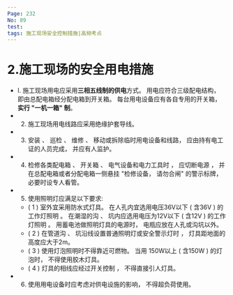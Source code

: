 ```yaml
---
Page: 232
No: 89
test: 
tags: 施工现场安全控制措施|高频考点
---
```

# 2.施工现场的安全用电措施
- l. 施工现场用电应采用**三相五线制的供电**方式。 用电应符合三级配电结构， 即由总配电箱经分配电箱到开关箱。 每台用电设备应有各自专用的开关箱， **实行 "一机一箱" 制**。
- 2. 施工现场用电线路应采用绝缘护套导线。
- 3. 安装 、 巡检 、 维修 、 移动或拆除临时用电设备和线路， 应由持有电工证的人员完成， 并应有人监护。
- 4. 检修各类配电箱 、 开关箱 、 电气设备和电力工具时 ， 应切断电源 ， 并在总配电箱或者分配电箱一侧悬挂 "检修设备， 请勿合闸" 的警示标牌， 必要时设专人看管。
- 5. 使用照明灯应满足以下要求:
    - ( 1 ) 室外宜采用防水式灯具。 在人孔内宜选用电压36V以下 ( 含36V ) 的工作灯照明 。 在潮湿的沟 、 坑内应选用电压为12V以下 ( 含12V ) 的工作灯照明 。 用蓄电池做照明灯具的电源时， 电瓶应放在人孔或沟坑以外。
    - ( 2 ) 在管道沟 、 坑沿线设置普通照明灯或安全警示灯时 ， 灯具距地面的高度应大于2m。
    - ( 3 ) 使用灯泡照明时不得靠近可燃物。 当用 150W以上 ( 含150W ) 的灯泡时， 不得使用胶木灯具。
    - ( 4 ) 灯具的相线应经过开关控制 ， 不得直接引人灯具。
- 6. 使用用电设备时应考虑对供电设施的影响， 不得超负荷使用。